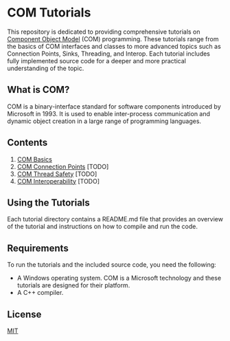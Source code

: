 # COM Tutorials

This repository is dedicated to providing comprehensive tutorials on [Component Object Model](https://learn.microsoft.com/en-us/windows/win32/com/component-object-model--com--portal) (COM) programming. These tutorials range from the basics of COM interfaces and classes to more advanced topics such as Connection Points, Sinks, Threading, and Interop. Each tutorial includes fully implemented source code for a deeper and more practical understanding of the topic.

## What is COM?

COM is a binary-interface standard for software components introduced by Microsoft in 1993. It is used to enable inter-process communication and dynamic object creation in a large range of programming languages.

## Contents

1. [COM Basics](./projects/basics)
2. [COM Connection Points](./projects/connectionpoints) [TODO]
3. [COM Thread Safety](./projects/threading) [TODO]
4. [COM Interoperability](./projects/interop) [TODO]

## Using the Tutorials

Each tutorial directory contains a README.md file that provides an overview of the tutorial and instructions on how to compile and run the code.

## Requirements

To run the tutorials and the included source code, you need the following:

- A Windows operating system. COM is a Microsoft technology and these tutorials are designed for their platform.
- A C++ compiler.

## License

[MIT](./LICENSE)
